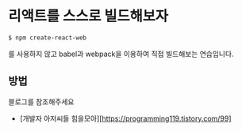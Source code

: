 # 리액트를 스스로 빌드해보자

```bash
$ npm create-react-web
```

를 사용하지 않고
babel과 webpack을 이용하여 직접 빌드해보는 연습입니다.   



## 방법

블로그를 참조해주세요

- [개발자 아저씨들 힘을모아][https://programming119.tistory.com/99]
